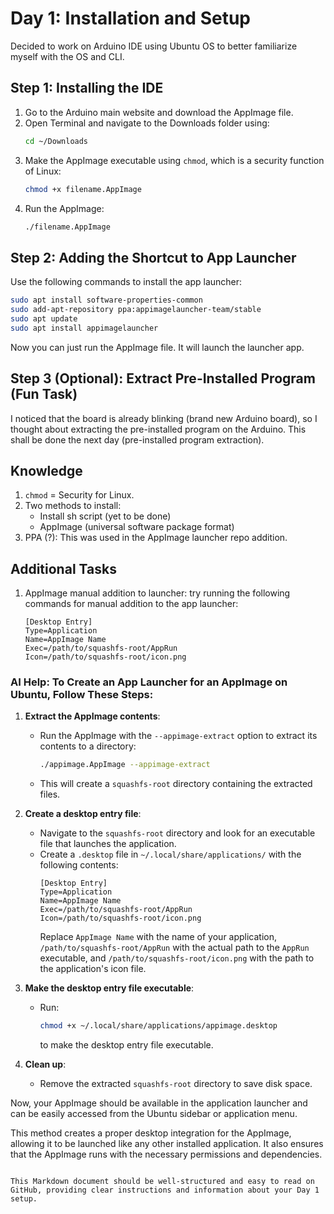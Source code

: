


# Day 1: Installation and Setup

Decided to work on Arduino IDE using Ubuntu OS to better familiarize myself with the OS and CLI.

## Step 1: Installing the IDE

1. Go to the Arduino main website and download the AppImage file.
2. Open Terminal and navigate to the Downloads folder using:
   ```bash
   cd ~/Downloads
   ```
3. Make the AppImage executable using `chmod`, which is a security function of Linux:
   ```bash
   chmod +x filename.AppImage
   ```
4. Run the AppImage:
   ```bash
   ./filename.AppImage
   ```

## Step 2: Adding the Shortcut to App Launcher

Use the following commands to install the app launcher:

```bash
sudo apt install software-properties-common
sudo add-apt-repository ppa:appimagelauncher-team/stable
sudo apt update
sudo apt install appimagelauncher
```

Now you can just run the AppImage file. It will launch the launcher app.

## Step 3 (Optional): Extract Pre-Installed Program (Fun Task)

I noticed that the board is already blinking (brand new Arduino board), so I thought about extracting the pre-installed program on the Arduino. This shall be done the next day (pre-installed program extraction).

## Knowledge

1. `chmod` = Security for Linux.
2. Two methods to install:
   - Install sh script (yet to be done)
   - AppImage (universal software package format)
3. PPA (?): This was used in the AppImage launcher repo addition.

## Additional Tasks

1. AppImage manual addition to launcher: try running the following commands for manual addition to the app launcher:
   ```
   [Desktop Entry]
   Type=Application
   Name=AppImage Name
   Exec=/path/to/squashfs-root/AppRun
   Icon=/path/to/squashfs-root/icon.png
   ```

### AI Help: To Create an App Launcher for an AppImage on Ubuntu, Follow These Steps:

1. **Extract the AppImage contents**:
   - Run the AppImage with the `--appimage-extract` option to extract its contents to a directory:
     ```bash
     ./appimage.AppImage --appimage-extract
     ```
   - This will create a `squashfs-root` directory containing the extracted files.

2. **Create a desktop entry file**:
   - Navigate to the `squashfs-root` directory and look for an executable file that launches the application.
   - Create a `.desktop` file in `~/.local/share/applications/` with the following contents:
     ```
     [Desktop Entry]
     Type=Application
     Name=AppImage Name
     Exec=/path/to/squashfs-root/AppRun
     Icon=/path/to/squashfs-root/icon.png
     ```
     Replace `AppImage Name` with the name of your application, `/path/to/squashfs-root/AppRun` with the actual path to the `AppRun` executable, and `/path/to/squashfs-root/icon.png` with the path to the application's icon file.

3. **Make the desktop entry file executable**:
   - Run:
     ```bash
     chmod +x ~/.local/share/applications/appimage.desktop
     ```
     to make the desktop entry file executable.

4. **Clean up**:
   - Remove the extracted `squashfs-root` directory to save disk space.

Now, your AppImage should be available in the application launcher and can be easily accessed from the Ubuntu sidebar or application menu.

This method creates a proper desktop integration for the AppImage, allowing it to be launched like any other installed application. It also ensures that the AppImage runs with the necessary permissions and dependencies.
```

This Markdown document should be well-structured and easy to read on GitHub, providing clear instructions and information about your Day 1 setup.
